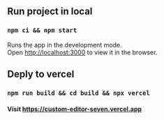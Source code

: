 ## Run project in local
### `npm ci && npm start`

Runs the app in the development mode.\
Open [http://localhost:3000](http://localhost:3000) to view it in the browser.

## Deply to vercel
### `npm run build && cd build && npx vercel`

#### Visit https://custom-editor-seven.vercel.app
